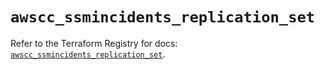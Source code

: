 # `awscc_ssmincidents_replication_set`

Refer to the Terraform Registry for docs: [`awscc_ssmincidents_replication_set`](https://registry.terraform.io/providers/hashicorp/awscc/0.70.0/docs/resources/ssmincidents_replication_set).
